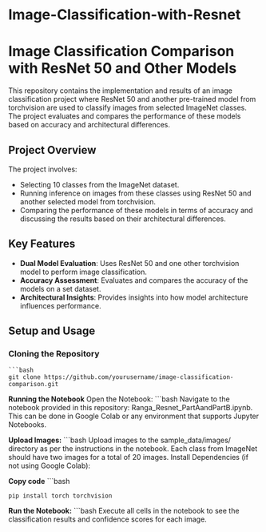 # Image-Classification-with-Resnet

# Image Classification Comparison with ResNet 50 and Other Models

This repository contains the implementation and results of an image classification project where ResNet 50 and another pre-trained model from torchvision are used to classify images from selected ImageNet classes. The project evaluates and compares the performance of these models based on accuracy and architectural differences.

## Project Overview

The project involves:
- Selecting 10 classes from the ImageNet dataset.
- Running inference on images from these classes using ResNet 50 and another selected model from torchvision.
- Comparing the performance of these models in terms of accuracy and discussing the results based on their architectural differences.

## Key Features

- **Dual Model Evaluation**: Uses ResNet 50 and one other torchvision model to perform image classification.
- **Accuracy Assessment**: Evaluates and compares the accuracy of the models on a set dataset.
- **Architectural Insights**: Provides insights into how model architecture influences performance.

## Setup and Usage

### Cloning the Repository
    ```bash
    git clone https://github.com/yourusername/image-classification-comparison.git

**Running the Notebook**
  Open the Notebook:
    ```bash
    Navigate to the notebook provided in this repository: Ranga_Resnet_PartAandPartB.ipynb.
    This can be done in Google Colab or any environment that supports Jupyter Notebooks.

**Upload Images:**
    ```bash
    Upload images to the sample_data/images/ directory as per the instructions in the notebook.
    Each class from ImageNet should have two images for a total of 20 images.
    Install Dependencies (if not using Google Colab):

**Copy code**
    ```bash

    pip install torch torchvision
    
**Run the Notebook:**
    ```bash
    Execute all cells in the notebook to see the classification results and confidence scores for each image.
